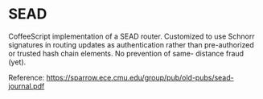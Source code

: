 SEAD
====

CoffeeScript implementation of a SEAD router.  Customized to use Schnorr signatures in routing updates 
as authentication rather than pre-authorized or trusted hash chain elements.  No prevention of same-
distance fraud (yet).

Reference:  https://sparrow.ece.cmu.edu/group/pub/old-pubs/sead-journal.pdf
